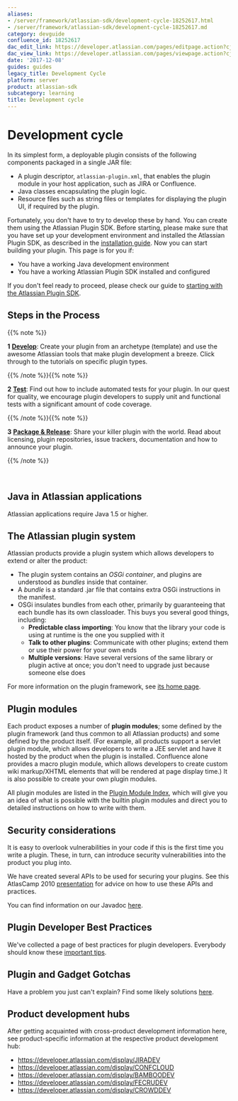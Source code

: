 ```yaml
---
aliases:
- /server/framework/atlassian-sdk/development-cycle-18252617.html
- /server/framework/atlassian-sdk/development-cycle-18252617.md
category: devguide
confluence_id: 18252617
dac_edit_link: https://developer.atlassian.com/pages/editpage.action?cjm=wozere&pageId=18252617
dac_view_link: https://developer.atlassian.com/pages/viewpage.action?cjm=wozere&pageId=18252617
date: '2017-12-08'
guides: guides
legacy_title: Development Cycle
platform: server
product: atlassian-sdk
subcategory: learning
title: Development cycle
---
```

# Development cycle

In its simplest form, a deployable plugin consists of the following components packaged in a single JAR file:

-   A plugin descriptor, `atlassian-plugin.xml`, that enables the plugin module in your host application, such as JIRA or Confluence.
-   Java classes encapsulating the plugin logic.
-   Resource files such as string files or templates for displaying the plugin UI, if required by the plugin.

Fortunately, you don't have to try to develop these by hand. You can create them using the Atlassian Plugin SDK. Before starting, please make sure that you have set up your development environment and installed the Atlassian Plugin SDK, as described in the [installation guide](/server/framework/atlassian-sdk/set-up-the-atlassian-plugin-sdk-and-build-a-project). Now you can start building your plugin. This page is for you if:

-   You have a working Java development environment
-   You have a working Atlassian Plugin SDK installed and configured

If you don't feel ready to proceed, please check our guide to [starting with the Atlassian Plugin SDK](/server/framework/atlassian-sdk/set-up-the-atlassian-plugin-sdk-and-build-a-project).

## Steps in the Process

{{% note %}}

**1** **[Develop](/server/framework/atlassian-sdk/set-up-the-atlassian-plugin-sdk-and-build-a-project)**: Create your plugin from an archetype (template) and use the awesome Atlassian tools that make plugin development a breeze. Click through to the tutorials on specific plugin types.

{{% /note %}}{{% note %}}

**2** **[Test](https://developer.atlassian.com/pages/viewpage.action?pageId=2818653)**: Find out how to include automated tests for your plugin. In our quest for quality, we encourage plugin developers to supply unit and functional tests with a significant amount of code coverage.

{{% /note %}}{{% note %}}

**3** **[Package & Release](/server/framework/atlassian-sdk/packaging-and-releasing-your-plugin)**: Share your killer plugin with the world. Read about licensing, plugin repositories, issue trackers, documentation and how to announce your plugin.

{{% /note %}}

 

## Java in Atlassian applications

Atlassian applications require Java 1.5 or higher.

## The Atlassian plugin system

Atlassian products provide a plugin system which allows developers to extend or alter the product:

-   The plugin system contains an *OSGi container*, and plugins are understood as *bundles* inside that container.
-   A *bundle* is a standard .jar file that contains extra OSGi instructions in the manifest.
-   OSGi insulates bundles from each other, primarily by guaranteeing that each bundle has its own classloader. This buys you several good things, including:
    -   **Predictable class importing**: You know that the library your code is using at runtime is the one you supplied with it
    -   **Talk to other plugins**: Communicate with other plugins; extend them or use their power for your own ends
    -   **Multiple versions**: Have several versions of the same library or plugin active at once; you don't need to upgrade just because someone else does

For more information on the plugin framework, see [its home page](/server/framework/atlassian-sdk/plugin-framework).

## Plugin modules

Each product exposes a number of **plugin modules**; some defined by the plugin framework (and thus common to all Atlassian products) and some defined by the product itself. (For example, all products support a servlet plugin module, which allows developers to write a JEE servlet and have it hosted by the product when the plugin is installed. Confluence alone provides a macro plugin module, which allows developers to create custom wiki markup/XHTML elements that will be rendered at page display time.) It is also possible to create your own plugin modules.

All plugin modules are listed in the [Plugin Module Index](/server/framework/atlassian-sdk/plugin-module-index), which will give you an idea of what is possible with the builtin plugin modules and direct you to detailed instructions on how to write with them.

## Security considerations

It is easy to overlook vulnerabilities in your code if this is the first time you write a plugin. These, in turn, can introduce security vulnerabilities into the product you plug into.

We have created several APIs to be used for securing your plugins. See this AtlasCamp 2010 <a href="http://confluence.atlassian.com/display/ATL/Securing+your+Plugin" class="external-link">presentation</a> for advice on how to use these APIs and practices.

You can find information on our Javadoc [here](/server/framework/atlassian-sdk/atlassian-javadoc).

## Plugin Developer Best Practices

We've collected a page of best practices for plugin developers. Everybody should know these [important tips](/server/framework/atlassian-sdk/best-practices).

## Plugin and Gadget Gotchas

Have a problem you just can't explain? Find some likely solutions [here](/server/framework/atlassian-sdk/troubleshooting).

## Product development hubs

After getting acquainted with cross-product development information here, see product-specific information at the respective product development hub:

-   <https://developer.atlassian.com/display/JIRADEV>
-   <https://developer.atlassian.com/display/CONFCLOUD>
-   <https://developer.atlassian.com/display/BAMBOODEV>
-   <https://developer.atlassian.com/display/FECRUDEV>
-   <https://developer.atlassian.com/display/CROWDDEV>




























































































































































































































































































